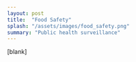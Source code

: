 ```yaml
---
layout: post
title:  "Food Safety"
splash: "/assets/images/food_safety.png"
summary: "Public health surveillance"
---
```


[blank]
